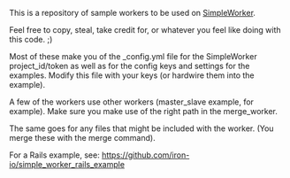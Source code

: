This is a repository of sample workers to be used on [SimpleWorker](http://www.simpleworker.com).

Feel free to copy, steal, take credit for, or whatever you feel like doing with this code. ;)

Most of these make you of the _config.yml file for the SimpleWorker project_id/token as well
as for the config keys and settings for the examples. Modify this file with your keys 
(or hardwire them into the example).

A few of the workers use other workers (master_slave example, for example). Make sure you
make use of the right path in the merge_worker. 

The same goes for any files that might be included with the worker. (You merge these with the
merge command).

For a Rails example, see: https://github.com/iron-io/simple_worker_rails_example

